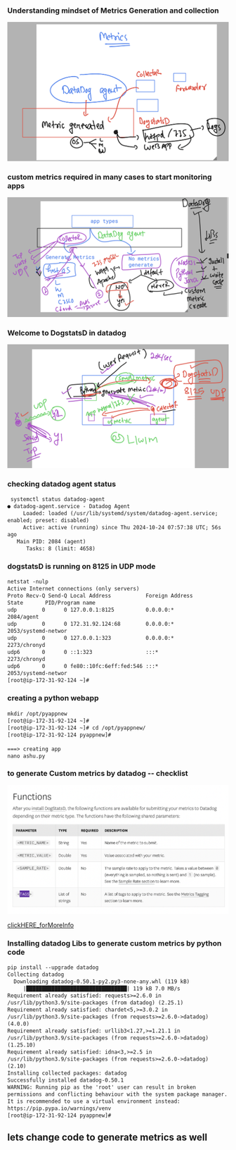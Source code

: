 ### Understanding mindset of Metrics Generation and collection 

<img src="gen1.png">

### custom metrics required in many cases to start monitoring apps 

<img src="custom.png">

### Welcome to DogstatsD in datadog 

<img src="dogs.png">

### checking datadog agent status

```
 systemctl status datadog-agent
● datadog-agent.service - Datadog Agent
     Loaded: loaded (/usr/lib/systemd/system/datadog-agent.service; enabled; preset: disabled)
     Active: active (running) since Thu 2024-10-24 07:57:38 UTC; 56s ago
   Main PID: 2084 (agent)
      Tasks: 8 (limit: 4658)
```
### dogstatsD is running on 8125 in UDP mode 

```
netstat -nulp
Active Internet connections (only servers)
Proto Recv-Q Send-Q Local Address           Foreign Address         State       PID/Program name    
udp        0      0 127.0.0.1:8125          0.0.0.0:*                           2084/agent          
udp        0      0 172.31.92.124:68        0.0.0.0:*                           2053/systemd-networ 
udp        0      0 127.0.0.1:323           0.0.0.0:*                           2273/chronyd        
udp6       0      0 ::1:323                 :::*                                2273/chronyd        
udp6       0      0 fe80::10fc:6eff:fed:546 :::*                                2053/systemd-networ 
[root@ip-172-31-92-124 ~]# 

```

### creating a python webapp 

```
mkdir /opt/pyappnew
[root@ip-172-31-92-124 ~]# 
[root@ip-172-31-92-124 ~]# cd /opt/pyappnew/
[root@ip-172-31-92-124 pyappnew]# 

===> creating app
nano ashu.py 
```

### to generate Custom metrics by datadog -- checklist 

<img src="check.png">

[clickHERE_forMoreInfo](https://docs.datadoghq.com/metrics/custom_metrics/dogstatsd_metrics_submission/)

### Installing datadog Libs to generate custom metrics by python code

```
pip install --upgrade datadog 
Collecting datadog
  Downloading datadog-0.50.1-py2.py3-none-any.whl (119 kB)
     |████████████████████████████████| 119 kB 7.0 MB/s            
Requirement already satisfied: requests>=2.6.0 in /usr/lib/python3.9/site-packages (from datadog) (2.25.1)
Requirement already satisfied: chardet<5,>=3.0.2 in /usr/lib/python3.9/site-packages (from requests>=2.6.0->datadog) (4.0.0)
Requirement already satisfied: urllib3<1.27,>=1.21.1 in /usr/lib/python3.9/site-packages (from requests>=2.6.0->datadog) (1.25.10)
Requirement already satisfied: idna<3,>=2.5 in /usr/lib/python3.9/site-packages (from requests>=2.6.0->datadog) (2.10)
Installing collected packages: datadog
Successfully installed datadog-0.50.1
WARNING: Running pip as the 'root' user can result in broken permissions and conflicting behaviour with the system package manager. It is recommended to use a virtual environment instead: https://pip.pypa.io/warnings/venv
[root@ip-172-31-92-124 pyappnew]# 

```

## lets change code to generate metrics as well

